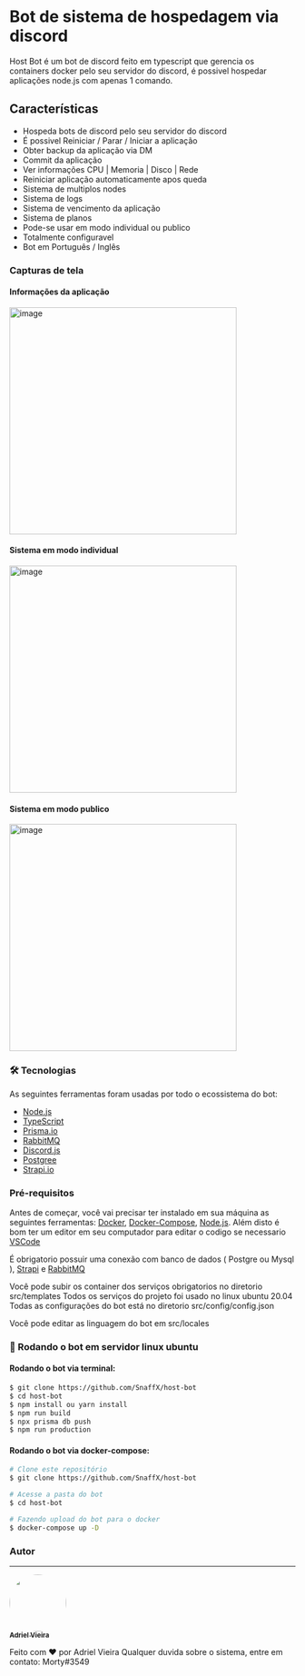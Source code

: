# Bot de sistema de hospedagem via discord

Host Bot é um bot de discord feito em typescript que gerencia os containers docker pelo seu servidor do discord, é possivel hospedar aplicações node.js com apenas 1 comando.

## Características

- Hospeda bots de discord pelo seu servidor do discord
- É possivel Reiniciar / Parar / Iniciar a aplicação
- Obter backup da aplicação via DM
- Commit da aplicação
- Ver informações CPU | Memoria | Disco | Rede
- Reiniciar aplicação automaticamente apos queda
- Sistema de multiplos nodes
- Sistema de logs
- Sistema de vencimento da aplicação
- Sistema de planos
- Pode-se usar em modo individual ou publico
- Totalmente configuravel
- Bot em Português / Inglês

### Capturas de tela

#### Informações da aplicação

<img width="400" alt="image" src="https://media.discordapp.net/attachments/996221556499955732/998263736311750766/2.PNG">

#### Sistema em modo individual

<img width="400" alt="image" src="https://github.com/SnaffX/host-bot/blob/master/screenshots/1.png">

#### Sistema em modo publico

<img width="400" alt="image" src="https://github.com/SnaffX/host-bot/blob/master/screenshots/2.png">

### 🛠 Tecnologias

As seguintes ferramentas foram usadas por todo o ecossistema do bot:

- [Node.js](https://nodejs.org/en/)
- [TypeScript](https://www.typescriptlang.org/)
- [Prisma.io](https://www.prisma.io/)
- [RabbitMQ](https://www.rabbitmq.com/)
- [Discord.js](https://discord.js.org)
- [Postgree](https://www.postgresql.org)
- [Strapi.io](https://strapi.io/)

### Pré-requisitos

Antes de começar, você vai precisar ter instalado em sua máquina as seguintes ferramentas:
[Docker](https://www.docker.com), [Docker-Compose](https://docs.docker.com/compose/), [Node.js](https://nodejs.org/en/).
Além disto é bom ter um editor em seu computador para editar o codigo se necessario [VSCode](https://code.visualstudio.com/)

É obrigatorio possuir uma conexão com banco de dados ( Postgre ou Mysql ), [Strapi](https://strapi.io/) e [RabbitMQ](https://www.rabbitmq.com/)

Você pode subir os container dos serviços obrigatorios no diretorio src/templates
Todos os serviços do projeto foi usado no linux ubuntu 20.04
Todas as configurações do bot está no diretorio src/config/config.json

Você pode editar as linguagem do bot em src/locales

### 🎲 Rodando o bot em servidor linux ubuntu

#### Rodando o bot via terminal:

```bash
$ git clone https://github.com/SnaffX/host-bot
$ cd host-bot
$ npm install ou yarn install
$ npm run build
$ npx prisma db push
$ npm run production
```

#### Rodando o bot via docker-compose:

```bash
# Clone este repositório
$ git clone https://github.com/SnaffX/host-bot

# Acesse a pasta do bot
$ cd host-bot

# Fazendo upload do bot para o docker
$ docker-compose up -D
```

### Autor

---

<a href="https://github.com/SnaffX">
 <img style="border-radius: 50%;" src="https://images-ext-1.discordapp.net/external/wq557Lu1bEkS7ixVr-mN0fcqEFq1-rmIf4pFtkAH4Bs/%3Fsize%3D2048/https/cdn.discordapp.com/avatars/665200472596152341/2a2e4a2bedd8e136a8750298d158eee4.png" width="100px;" alt=""/>
 <br />
 <sub><b>Adriel Vieira</b></sub></a>

Feito com ❤️ por Adriel Vieira
Qualquer duvida sobre o sistema, entre em contato: Morty#3549
